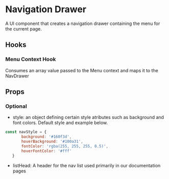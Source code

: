 # Navigation Drawer

A UI component that creates a navigation drawer containing the menu for the current page. 

## Hooks

### Menu Context Hook
Consumes an array value passed to the Menu context and maps it to the NavDrawer

## Props

### Optional
* style: an object defining certain style atributes such as background and font colors. Default style and example below.
 ```jsx
 const navStyle = {
        background: '#160f3d',
        hoverBackground: '#100a31',
        fontColor: 'rgba(255, 255, 255, 0.5)',
        hoverFontColor: '#fff'
    }
```

* listHead: A header for the nav list used primarily in our documentation pages